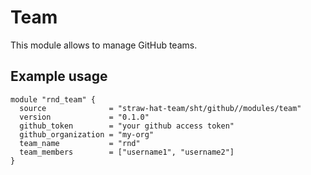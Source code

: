 # Team

This module allows to manage GitHub teams.

## Example usage

```hcl
module "rnd_team" {
  source              = "straw-hat-team/sht/github//modules/team"
  version             = "0.1.0"
  github_token        = "your github access token"
  github_organization = "my-org"
  team_name           = "rnd"
  team_members        = ["username1", "username2"]
}
```
